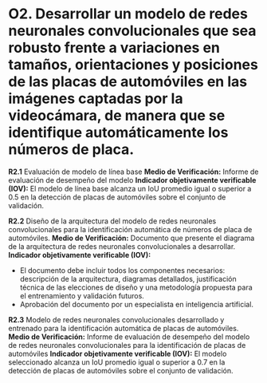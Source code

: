 # O2. Desarrollar un modelo de redes neuronales convolucionales que sea robusto frente a variaciones en tamaños, orientaciones y posiciones de las placas de automóviles en las imágenes captadas por la videocámara, de manera que se identifique automáticamente los números de placa.

**R2.1** 	Evaluación de modelo de línea base
**Medio de Verificación:** Informe de evaluación de desempeño del modelo
**Indicador objetivamente verificable (IOV):** El modelo de línea base alcanza un IoU promedio igual o superior a 0.5 en la detección de placas de automóviles sobre el conjunto de validación.

**R2.2** Diseño de la arquitectura del modelo de redes neuronales convolucionales para la identificación automática de números de placa de automóviles.
**Medio de Verificación:** Documento que presente el diagrama de la arquitectura de redes neuronales convolucionales a desarrollar.
**Indicador objetivamente verificable (IOV):** 
- El documento debe incluir todos los componentes necesarios: descripción de la arquitectura, diagramas detallados, justificación técnica de las elecciones de diseño y una metodología propuesta para el entrenamiento y validación futuros.
- Aprobación del documento por un especialista en inteligencia artificial.


**R2.3** Modelo de redes neuronales convolucionales desarrollado y entrenado para la identificación automática de placas de automóviles.
**Medio de Verificación:** Informe de evaluación de desempeño del modelo de redes neuronales convolucionales para la identificación de placas de automóviles
**Indicador objetivamente verificable (IOV):** El modelo seleccionado alcanza un IoU promedio igual o superior a 0.7 en la detección de placas de automóviles sobre el conjunto de validación.

